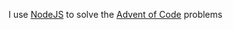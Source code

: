 I use [NodeJS](https://nodejs.org/en/) to solve the [Advent of Code](http://adventofcode.com/) problems